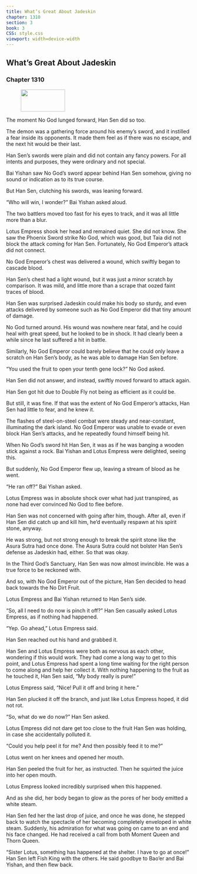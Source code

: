 ```yaml
---
title: What’s Great About Jadeskin
chapter: 1310
section: 3
book: 3
CSS: style.css
viewport: width=device-width
---
```


## What’s Great About Jadeskin

### Chapter 1310

<figure>
	<img src="../Images/gem.gif" alt="" id="gem" width="120" height="60" />
</figure>

The moment No God lunged forward, Han Sen did so too.

The demon was a gathering force around his enemy’s sword, and it instilled a fear inside its opponents. It made them feel as if there was no escape, and the next hit would be their last.

Han Sen’s swords were plain and did not contain any fancy powers. For all intents and purposes, they were ordinary and not special.

Bai Yishan saw No God’s sword appear behind Han Sen somehow, giving no sound or indication as to its true course.

But Han Sen, clutching his swords, was leaning forward.

“Who will win, I wonder?” Bai Yishan asked aloud.

The two battlers moved too fast for his eyes to track, and it was all little more than a blur.

Lotus Empress shook her head and remained quiet. She did not know. She saw the Phoenix Sword strike No God, which was good, but Taia did not block the attack coming for Han Sen. Fortunately, No God Emperor’s attack did not connect.

No God Emperor’s chest was delivered a wound, which swiftly began to cascade blood.

Han Sen’s chest had a light wound, but it was just a minor scratch by comparison. It was mild, and little more than a scrape that oozed faint traces of blood.

Han Sen was surprised Jadeskin could make his body so sturdy, and even attacks delivered by someone such as No God Emperor did that tiny amount of damage.

No God turned around. His wound was nowhere near fatal, and he could heal with great speed, but he looked to be in shock. It had clearly been a while since he last suffered a hit in battle.

Similarly, No God Emperor could barely believe that he could only leave a scratch on Han Sen’s body, as he was able to damage Han Sen before.

“You used the fruit to open your tenth gene lock?” No God asked.

Han Sen did not answer, and instead, swiftly moved forward to attack again.

Han Sen got hit due to Double Fly not being as efficient as it could be.

But still, it was fine. If that was the extent of No God Emperor’s attacks, Han Sen had little to fear, and he knew it.

The flashes of steel-on-steel combat were steady and near-constant, illuminating the dark island. No God Emperor was unable to evade or even block Han Sen’s attacks, and he repeatedly found himself being hit.

When No God’s sword hit Han Sen, it was as if he was banging a wooden stick against a rock. Bai Yishan and Lotus Empress were delighted, seeing this.

But suddenly, No God Emperor flew up, leaving a stream of blood as he went.

“He ran off?” Bai Yishan asked.

Lotus Empress was in absolute shock over what had just transpired, as none had ever convinced No God to flee before.

Han Sen was not concerned with going after him, though. After all, even if Han Sen did catch up and kill him, he’d eventually respawn at his spirit stone, anyway.

He was strong, but not strong enough to break the spirit stone like the Asura Sutra had once done. The Asura Sutra could not bolster Han Sen’s defense as Jadeskin had, either. So that was okay.

In the Third God’s Sanctuary, Han Sen was now almost invincible. He was a true force to be reckoned with.

And so, with No God Emperor out of the picture, Han Sen decided to head back towards the No Dirt Fruit.

Lotus Empress and Bai Yishan returned to Han Sen’s side.

“So, all I need to do now is pinch it off?” Han Sen casually asked Lotus Empress, as if nothing had happened.

“Yep. Go ahead,” Lotus Empress said.

Han Sen reached out his hand and grabbed it.

Han Sen and Lotus Empress were both as nervous as each other, wondering if this would work. They had come a long way to get to this point, and Lotus Empress had spent a long time waiting for the right person to come along and help her collect it. With nothing happening to the fruit as he touched it, Han Sen said, “My body really is pure!”

Lotus Empress said, “Nice! Pull it off and bring it here.”

Han Sen plucked it off the branch, and just like Lotus Empress hoped, it did not rot.

“So, what do we do now?” Han Sen asked.

Lotus Empress did not dare get too close to the fruit Han Sen was holding, in case she accidentally polluted it.

“Could you help peel it for me? And then possibly feed it to me?”

Lotus went on her knees and opened her mouth.

Han Sen peeled the fruit for her, as instructed. Then he squirted the juice into her open mouth.

Lotus Empress looked incredibly surprised when this happened.

And as she did, her body began to glow as the pores of her body emitted a white steam.

Han Sen fed her the last drop of juice, and once he was done, he stepped back to watch the spectacle of her becoming completely enveloped in white steam. Suddenly, his admiration for what was going on came to an end and his face changed. He had received a call from both Moment Queen and Thorn Queen.

“Sister Lotus, something has happened at the shelter. I have to go at once!” Han Sen left Fish King with the others. He said goodbye to Bao’er and Bai Yishan, and then flew back.